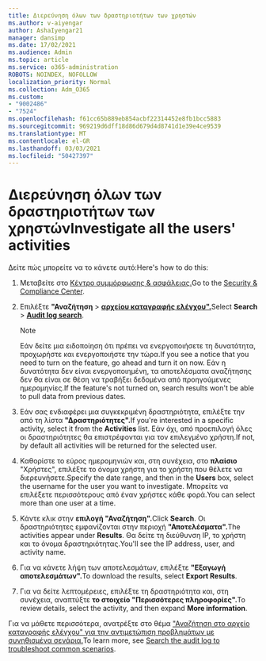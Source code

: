 ```yaml
---
title: Διερεύνηση όλων των δραστηριοτήτων των χρηστών
ms.author: v-aiyengar
author: AshaIyengar21
manager: dansimp
ms.date: 17/02/2021
ms.audience: Admin
ms.topic: article
ms.service: o365-administration
ROBOTS: NOINDEX, NOFOLLOW
localization_priority: Normal
ms.collection: Adm_O365
ms.custom:
- "9002486"
- "7524"
ms.openlocfilehash: f61cc65b889eb854acbf22314452e8fb1bcc5883
ms.sourcegitcommit: 969219d6dff18d86d679d4d8741d1e39e4ce9539
ms.translationtype: MT
ms.contentlocale: el-GR
ms.lasthandoff: 03/03/2021
ms.locfileid: "50427397"
---
```

# <a name="investigate-all-the-users-activities"></a><span data-ttu-id="b94f9-102">Διερεύνηση όλων των δραστηριοτήτων των χρηστών</span><span class="sxs-lookup"><span data-stu-id="b94f9-102">Investigate all the users' activities</span></span>

<span data-ttu-id="b94f9-103">Δείτε πώς μπορείτε να το κάνετε αυτό:</span><span class="sxs-lookup"><span data-stu-id="b94f9-103">Here's how to do this:</span></span>

1. <span data-ttu-id="b94f9-104">Μεταβείτε στο [Κέντρο συμμόρφωσης & ασφάλειας.](https://go.microsoft.com/fwlink/p/?linkid=2077143)</span><span class="sxs-lookup"><span data-stu-id="b94f9-104">Go to the [Security & Compliance Center](https://go.microsoft.com/fwlink/p/?linkid=2077143).</span></span>
1. <span data-ttu-id="b94f9-105">Επιλέξτε **"Αναζήτηση**  >  **[αρχείου καταγραφής ελέγχου".](https://go.microsoft.com/fwlink/?linkid=2103759)**</span><span class="sxs-lookup"><span data-stu-id="b94f9-105">Select **Search** > **[Audit log search](https://go.microsoft.com/fwlink/?linkid=2103759)**.</span></span>
    > [!NOTE]
    > <span data-ttu-id="b94f9-106">Εάν δείτε μια ειδοποίηση ότι πρέπει να ενεργοποιήσετε τη δυνατότητα, προχωρήστε και ενεργοποιήστε την τώρα.</span><span class="sxs-lookup"><span data-stu-id="b94f9-106">If you see a notice that you need to turn on the feature, go ahead and turn it on now.</span></span> <span data-ttu-id="b94f9-107">Εάν η δυνατότητα δεν είναι ενεργοποιημένη, τα αποτελέσματα αναζήτησης δεν θα είναι σε θέση να τραβήξει δεδομένα από προηγούμενες ημερομηνίες.</span><span class="sxs-lookup"><span data-stu-id="b94f9-107">If the feature's not turned on, search results won't be able to pull data from previous dates.</span></span>

1. <span data-ttu-id="b94f9-108">Εάν σας ενδιαφέρει μια συγκεκριμένη δραστηριότητα, επιλέξτε την από τη λίστα **"Δραστηριότητες".**</span><span class="sxs-lookup"><span data-stu-id="b94f9-108">If you're interested in a specific activity, select it from the **Activities** list.</span></span> <span data-ttu-id="b94f9-109">Εάν όχι, από προεπιλογή όλες οι δραστηριότητες θα επιστρέφονται για τον επιλεγμένο χρήστη.</span><span class="sxs-lookup"><span data-stu-id="b94f9-109">If not, by default all activities will be returned for the selected user.</span></span>
1. <span data-ttu-id="b94f9-110">Καθορίστε το εύρος ημερομηνιών και, στη συνέχεια, στο **πλαίσιο** "Χρήστες", επιλέξτε το όνομα χρήστη για το χρήστη που θέλετε να διερευνήσετε.</span><span class="sxs-lookup"><span data-stu-id="b94f9-110">Specify the date range, and then in the **Users** box, select the username for the user you want to investigate.</span></span> <span data-ttu-id="b94f9-111">Μπορείτε να επιλέξετε περισσότερους από έναν χρήστες κάθε φορά.</span><span class="sxs-lookup"><span data-stu-id="b94f9-111">You can select more than one user at a time.</span></span>
1. <span data-ttu-id="b94f9-112">Κάντε κλικ στην **επιλογή "Αναζήτηση".**</span><span class="sxs-lookup"><span data-stu-id="b94f9-112">Click **Search**.</span></span> <span data-ttu-id="b94f9-113">Οι δραστηριότητες εμφανίζονται στην περιοχή **"Αποτελέσματα".**</span><span class="sxs-lookup"><span data-stu-id="b94f9-113">The activities appear under **Results**.</span></span> <span data-ttu-id="b94f9-114">Θα δείτε τη διεύθυνση IP, το χρήστη και το όνομα δραστηριότητας.</span><span class="sxs-lookup"><span data-stu-id="b94f9-114">You'll see the IP address, user, and activity name.</span></span>
1. <span data-ttu-id="b94f9-115">Για να κάνετε λήψη των αποτελεσμάτων, επιλέξτε **"Εξαγωγή αποτελεσμάτων".**</span><span class="sxs-lookup"><span data-stu-id="b94f9-115">To download the results, select **Export Results**.</span></span>
1. <span data-ttu-id="b94f9-116">Για να δείτε λεπτομέρειες, επιλέξτε τη δραστηριότητα και, στη συνέχεια, αναπτύξτε **το στοιχείο "Περισσότερες πληροφορίες".**</span><span class="sxs-lookup"><span data-stu-id="b94f9-116">To review details, select the activity, and then expand **More information**.</span></span>

<span data-ttu-id="b94f9-117">Για να μάθετε περισσότερα, ανατρέξτε στο θέμα ["Αναζήτηση στο αρχείο καταγραφής ελέγχου" για την αντιμετώπιση προβλημάτων με συνηθισμένα σενάρια.](https://go.microsoft.com/fwlink/?linkid=2103944)</span><span class="sxs-lookup"><span data-stu-id="b94f9-117">To learn more, see [Search the audit log to troubleshoot common scenarios](https://go.microsoft.com/fwlink/?linkid=2103944).</span></span>
